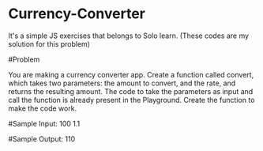 # Currency-Converter
It's a simple JS exercises that belongs to Solo learn. (These codes are my solution for this problem)

#Problem

You are making a currency converter app.
Create a function called convert, which takes two parameters: the amount to convert, and the rate, and returns the resulting amount.
The code to take the parameters as input and call the function is already present in the Playground.
Create the function to make the code work.

#Sample Input:
100
1.1

#Sample Output:
110
